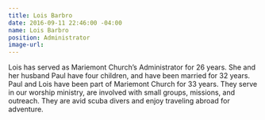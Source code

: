 ```yaml
---
title: Lois Barbro
date: 2016-09-11 22:46:00 -04:00
name: Lois Barbro
position: Administrator
image-url: 
---
```


Lois has served as Mariemont Church’s Administrator for 26 years. She and her husband Paul have four children, and have been married for 32 years. Paul and Lois have been part of Mariemont Church for 33 years. They serve in our worship ministry, are involved with small groups, missions, and outreach. They are avid scuba divers and enjoy traveling abroad for adventure.
